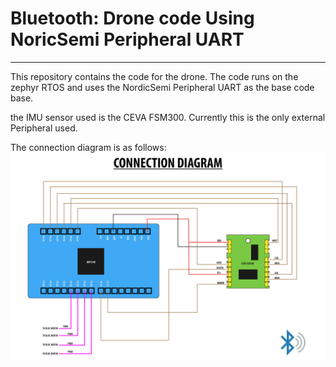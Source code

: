 

# Bluetooth: Drone code Using NoricSemi Peripheral UART

-------------------------------------------------------

This repository contains the code for the drone. The code runs on the zephyr RTOS and uses the NordicSemi Peripheral UART as the base code base.

the IMU sensor used is the CEVA FSM300. Currently this is the only external Peripheral used.

The connection diagram is as follows:
![Connection Diagram](https://github.com/antshiv/BLEDroneCode/blob/master/assets/connection_diagram.jpg)
